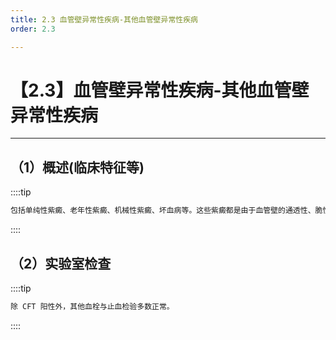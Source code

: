 ```yaml
---
title: 2.3 血管壁异常性疾病-其他血管壁异常性疾病
order: 2.3

---
```


# 【2.3】血管壁异常性疾病-其他血管壁异常性疾病

<kaodian :text="'血液学检验记忆卡'" />

<!-- ###### 第三十章 常见出血性疾病的实验诊断

> 临床血液学检验 -->

<beitiX/>

---

## （1）概述(临床特征等)

<son :text="'血液学检验记忆卡'" text1="（1）概述(临床特征等)" :textOption="[['了解','基础知识','相关专业知识'],['了解','基础知识','相关专业知识'],['了解','基础知识','相关专业知识']]" />

::::tip

```js
包括单纯性紫癜、老年性紫癜、机械性紫癜、坏血病等。这些紫癜都是由于血管壁的通透性、脆性增加或由于免疫球蛋白（IgG、IgM）、免疫复合物沉积于血管壁所致。临床特征是皮肤反复发作性紫癜，有时伴有黏膜出血倾向。
```

::::

## （2）实验室检查

<son :text="'血液学检验记忆卡'" text1="（2）实验室检查" :textOption="[['了解','专业知识','专业实践能力'],['掌握','专业知识','专业实践能力'],['掌握','专业知识','专业实践能力']]" />

::::tip

```js
除 CFT 阳性外，其他血栓与止血检验多数正常。
```

::::

